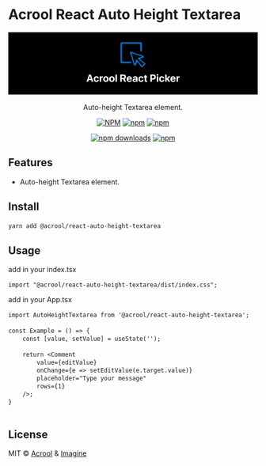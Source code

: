 # Acrool React Auto Height Textarea

<a href="https://acrool-react-auto-height-textarea.pages.dev/" title="Acrool React Auto Height Textarea">
    <img src="https://raw.githubusercontent.com/acrool/acrool-react-auto-height-textarea/main/example/public/og.webp" alt="Acrool React Auto Height Textarea Logo"/>
</a>

<p align="center">
    Auto-height Textarea element.
</p>

<div align="center">

[![NPM](https://img.shields.io/npm/v/@acrool/react-auto-height-textarea.svg?style=for-the-badge)](https://www.npmjs.com/package/@acrool/react-auto-height-textarea)
[![npm](https://img.shields.io/bundlejs/size/@acrool/react-auto-height-textarea?style=for-the-badge)](https://github.com/acrool/@acrool/react-auto-height-textarea/blob/main/LICENSE)
[![npm](https://img.shields.io/npm/l/@acrool/react-auto-height-textarea?style=for-the-badge)](https://github.com/acrool/react-auto-height-textarea/blob/main/LICENSE)

[![npm downloads](https://img.shields.io/npm/dm/@acrool/react-auto-height-textarea.svg?style=for-the-badge)](https://www.npmjs.com/package/@acrool/react-auto-height-textarea)
[![npm](https://img.shields.io/npm/dt/@acrool/react-auto-height-textarea.svg?style=for-the-badge)](https://www.npmjs.com/package/@acrool/react-auto-height-textarea)

</div>





## Features

- Auto-height Textarea element.


## Install

```bash
yarn add @acrool/react-auto-height-textarea
```

## Usage

add in your index.tsx
```tst
import "@acrool/react-auto-height-textarea/dist/index.css";
```

add in your App.tsx


```tsx
import AutoHeightTextarea from '@acrool/react-auto-height-textarea';

const Example = () => {
    const [value, setValue] = useState('');
    
    return <Comment
        value={editValue}
        onChange={e => setEditValue(e.target.value)}
        placeholder="Type your message"
        rows={1}
    />;
}


```

## License

MIT © [Acrool](https://github.com/acrool) & [Imagine](https://github.com/imagine10255)

